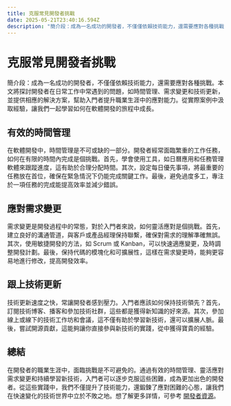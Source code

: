```yaml
---
title: 克服常見開發者挑戰
date: 2025-05-21T23:40:16.594Z
description: "簡介段：成為一名成功的開發者，不僅僅依賴技術能力，還需要應對各種挑戰。本文將探討開發者在日常工作中常遇到的問題，如時間管理、需求變更和技術更新，並提供相應的解決方案，幫助入門者提升職業生涯中的應對能力。從實際案例中汲取經驗，讓我們一起學習如何在軟體開發的旅程中成長。"
---
```


# 克服常見開發者挑戰

簡介段：成為一名成功的開發者，不僅僅依賴技術能力，還需要應對各種挑戰。本文將探討開發者在日常工作中常遇到的問題，如時間管理、需求變更和技術更新，並提供相應的解決方案，幫助入門者提升職業生涯中的應對能力。從實際案例中汲取經驗，讓我們一起學習如何在軟體開發的旅程中成長。

## 有效的時間管理

在軟體開發中，時間管理是不可或缺的一部分。開發者經常面臨繁重的工作任務，如何在有限的時間內完成是個挑戰。首先，學會使用工具，如日曆應用和任務管理軟體來跟蹤進度，這有助於合理分配時間。其次，設定每日優先事項，將最重要的任務放在首位，確保在緊急情況下仍能完成關鍵工作。最後，避免過度多工，專注於一項任務的完成能提高效率並減少錯誤。

## 應對需求變更

需求變更是開發過程中的常態，對於入門者來說，如何靈活應對是個挑戰。首先，建立良好的溝通管道，與客戶或產品經理保持聯繫，確保對需求的理解準確無誤。其次，使用敏捷開發的方法，如 Scrum 或 Kanban，可以快速適應變更，及時調整開發計劃。最後，保持代碼的模塊化和可擴展性，這樣在需求變更時，能夠更容易地進行修改，提高開發效率。

## 跟上技術更新

技術更新速度之快，常讓開發者感到壓力。入門者應該如何保持技術領先？首先，訂閱技術博客、播客和參加技術社群，這些都是獲得新知識的好來源。其次，參加線上或線下的技術工作坊和會議，這不僅有助於學習新技術，還可以擴展人脈。最後，嘗試開源貢獻，這能夠讓你直接參與新技術的實踐，從中獲得寶貴的經驗。

## 總結

在開發者的職業生涯中，面臨挑戰是不可避免的。通過有效的時間管理、靈活應對需求變更和持續學習新技術，入門者可以逐步克服這些困難，成為更加出色的開發者。從這些實踐中，我們不僅提升了技術能力，還鍛鍊了應對困難的心態，讓我們在快速變化的技術世界中立於不敗之地。想了解更多詳情，可參考 [開發者資源](https://www.example.com)。